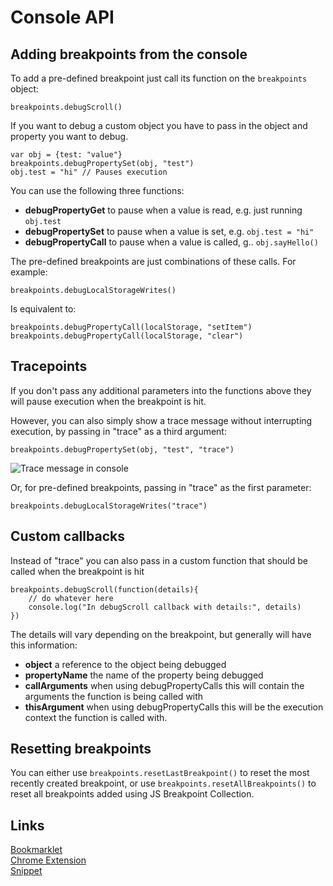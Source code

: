 # Console API

## Adding breakpoints from the console

To add a pre-defined breakpoint just call its function on the `breakpoints` object:

    breakpoints.debugScroll()

If you want to debug a custom object you have to pass in the object and property you
want to debug.

    var obj = {test: "value"}
    breakpoints.debugPropertySet(obj, "test")
    obj.test = "hi" // Pauses execution

You can use the following three functions:

- **debugPropertyGet** to pause when a value is read, e.g. just running `obj.test`
- **debugPropertySet** to pause when a value is set, e.g. `obj.test = "hi"`
- **debugPropertyCall** to pause when a value is called, g.. `obj.sayHello()`

The pre-defined breakpoints are just combinations of these calls. For example:

    breakpoints.debugLocalStorageWrites()

Is equivalent to:

    breakpoints.debugPropertyCall(localStorage, "setItem")
    breakpoints.debugPropertyCall(localStorage, "clear")

## Tracepoints

If you don't pass any additional parameters into the functions above they will pause
execution when the breakpoint is hit.

However, you can also simply show a trace message without interrupting execution, by
passing in "trace" as a third argument:

    breakpoints.debugPropertySet(obj, "test", "trace")

![Trace message in console](https://cloud.githubusercontent.com/assets/1303660/14970397/6faeeafc-10c0-11e6-8fcd-8f24b78225ff.png)

Or, for pre-defined breakpoints, passing in "trace" as the first parameter:

    breakpoints.debugLocalStorageWrites("trace")

## Custom callbacks

Instead of "trace" you can also pass in a custom function that should be called when
the breakpoint is hit

    breakpoints.debugScroll(function(details){
        // do whatever here
        console.log("In debugScroll callback with details:", details)
    })

The details will vary depending on the breakpoint, but generally will have this information:

- **object** a reference to the object being debugged
- **propertyName** the name of the property being debugged
- **callArguments** when using debugPropertyCalls this will contain the arguments the function
is being called with
- **thisArgument** when using debugPropertyCalls this will be the execution context the function is called with.

## Resetting breakpoints

You can either use `breakpoints.resetLastBreakpoint()` to reset the most recently
created breakpoint, or use `breakpoints.resetAllBreakpoints()` to reset all breakpoints
added using JS Breakpoint Collection.

## Links

[Bookmarklet](http://www.mattzeunert.com/javascript-breakpoint-collection/bookmarklet.html)  
[Chrome Extension](https://chrome.google.com/webstore/detail/javascript-breakpoint-col/kgpjjblahlmjlfljfpcneapmeblichbp)  
[Snippet](https://github.com/mattzeunert/javascript-breakpoint-collection/blob/master/dist/javascript-breakpoint-collection.js)
